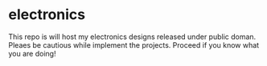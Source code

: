 # electronics

This repo is will host my electronics designs released under public doman. Pleaes be cautious while implement the projects. Proceed if you know what you are doing!
